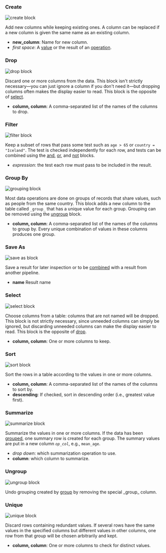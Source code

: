 <div id="create">
<h3>Create</h3>

<img class="block" src="{{ './transform_create.svg' | relative_url }}" alt="create block"/>

Add new columns while keeping existing ones.
A column can be replaced if a new column is given the same name as an existing column.

- **new_column**: Name for new column.
- *first space*: A [value](../value/) or the result of an [operation](../operation/).
</div>

<div id="drop">
<h3>Drop</h3>

<img class="block" src="{{ './transform_drop.svg' | relative_url }}" alt="drop block"/>

Discard one or more columns from the data.
This block isn't strictly necessary—you can just ignore a column if you don't need it—but
dropping columns often makes the display easier to read.
This block is the opposite of [select](../transform/#select).

- **column, column**: A comma-separated list of the names of the columns to drop.
</div>

<div id="filter">
<h3>Filter</h3>

<img class="block" src="{{ './transform_filter.svg' | relative_url }}" alt="filter block"/>

Keep a subset of rows that pass some test such as `age > 65` or `country = "Iceland"`.
The test is checked independently for each row,
and tests can be combined using the [and](../operation/#logical),
[or](../operation/#logical),
and [not](../operation/#not) blocks.

-  *expression*: the test each row must pass to be included in the result.
</div>

<div id="groupBy">
<h3>Group By</h3>

<img class="block" src="{{ './transform_groupBy.svg' | relative_url }}" alt="grouping block"/>

Most data operations are done on groups of records that share values, such as people from the same country.
This block adds a new column to the table called `_group_` that has a unique value for each group.
Grouping can be removed using the [ungroup](../transform/#ungroup) block.

- **column, column**: A comma-separated list of the names of the columns to group by.
  Every unique combination of values in these columns produces one group.
</div>

<div id="saveAs">
<h3>Save As</h3>


<img class="block" src="{{ './transform_saveas.svg' | relative_url }}" alt="save as block"/>

Save a result for later inspection or to be [combined](../combine/) with a result from another pipeline.

- **name** Result name
</div>

<div id="select">
<h3>Select</h3>

<img class="block" src="{{ './transform_select.svg' | relative_url }}" alt="select block"/>

Choose columns from a table: columns that are not named will be dropped.
This block is not strictly necessary,
since unneeded columns can simply be ignored,
but discarding unneeded columns can make the display easier to read.
This block is the opposite of [drop](../transform/#drop).

- **column, column**: One or more columns to keep.
</div>

<div id="sort">
<h3>Sort</h3>

<img class="block" src="{{ './transform_sort.svg' | relative_url }}" alt="sort block"/>

Sort the rows in a table according to the values in one or more columns.

- **column, column**: A comma-separated list of the names of the columns to sort by.
- **descending**: If checked, sort in descending order (i.e., greatest value first).
</div>

<div id="summarize">
<h3>Summarize</h3>

<img class="block" src="{{ './transform_summarize.svg' | relative_url }}" alt="summarize block"/>

Summarize the values in one or more columns.
If the data has been [grouped](../transform/#group),
one summary row is created for each group.
The summary values are put in a new column <code><em>op</em>\_<em>col</em></code>,
e.g., <code>mean\_age</code>.

-   *drop down*: which summarization operation to use.
-   **column**: which column to summarize.
</div>

<div id="ungroup">
<h3>Ungroup</h3>

<img class="block" src="{{ './transform_ungroup.svg' | relative_url }}" alt="ungroup block"/>

Undo grouping created by [group](../transform/#group)
by removing the special \_group\_ column.
</div>

<div id="unique">
<h3>Unique</h3>

<img class="block" src="{{ './transform_unique.svg' | relative_url }}" alt="unique block"/>

Discard rows containing redundant values.
If several rows have the same values in the specified columns
but different values in other columns,
one row from that group will be chosen arbitrarily and kept.

- **column, column**: One or more columns to check for distinct values.
</div>
